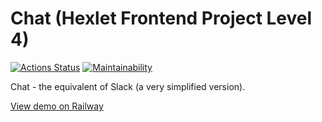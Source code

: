 # Chat (Hexlet Frontend Project Level 4)

[![Actions Status](https://github.com/neihaoo/frontend-project-12/workflows/hexlet-check/badge.svg)](https://github.com/neihaoo/frontend-project-12/actions)
[![Maintainability](https://api.codeclimate.com/v1/badges/bd9b4e3343e65d9111e9/maintainability)](https://codeclimate.com/github/neihaoo/frontend-project-12/maintainability)

Chat - the equivalent of Slack (a very simplified version).

[View demo on Railway](https://hexlet-project-chat.up.railway.app/)